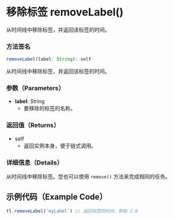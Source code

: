 # 移除标签 removeLabel()

从时间线中移除标签，并返回该标签的时间。

### 方法签名

```typescript
removeLabel(label: String): self
```

从时间线中移除标签，并返回该标签的时间。

### 参数（Parameters）

- **label**: String
  - 要移除的标签的名称。

### 返回值（Returns）

- self
  - 返回实例本身，便于链式调用。

### 详细信息（Details）

从时间线中移除标签。您也可以使用 `remove()` 方法来完成相同的任务。

## 示例代码（Example Code）

```javascript
tl.removeLabel('myLabel') // 返回标签的时间，例如 1.0
```

